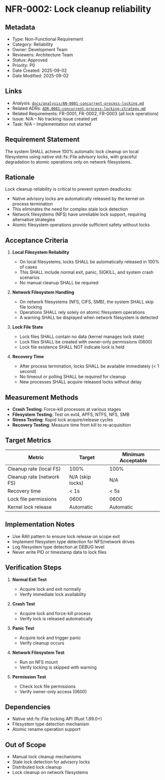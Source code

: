 # NFR-0002: Lock cleanup reliability

## Metadata
- Type: Non-Functional Requirement
- Category: Reliability
- Owner: Development Team
- Reviewers: Architecture Team
- Status: Approved
- Priority: P0
- Date Created: 2025-09-02
- Date Modified: 2025-09-02

## Links
- Analysis: [`docs/analysis/AN-0001-concurrent-process-locking.md`](../analysis/AN-0001-concurrent-process-locking.md)
- Related ADRs: [`ADR-0001-concurrent-process-locking-strategy.md`](../adr/ADR-0001-concurrent-process-locking-strategy.md)
- Related Requirements: FR-0001, FR-0002, FR-0003 (all lock operations)
- Issue: N/A – No tracking issue created yet
- Task: N/A – Implementation not started

## Requirement Statement

The system SHALL achieve 100% automatic lock cleanup on local filesystems using native std::fs::File advisory locks, with graceful degradation to atomic operations only on network filesystems.

## Rationale

Lock cleanup reliability is critical to prevent system deadlocks:
- Native advisory locks are automatically released by the kernel on process termination
- This eliminates the need for complex stale lock detection
- Network filesystems (NFS) have unreliable lock support, requiring alternative strategies
- Atomic filesystem operations provide sufficient safety without locks

## Acceptance Criteria

1. **Local Filesystem Reliability**
   - On local filesystems, locks SHALL be automatically released in 100% of cases
   - This SHALL include normal exit, panic, SIGKILL, and system crash scenarios
   - No manual cleanup SHALL be required

2. **Network Filesystem Handling**
   - On network filesystems (NFS, CIFS, SMB), the system SHALL skip file locking
   - Operations SHALL rely solely on atomic filesystem operations
   - A warning SHALL be displayed when network filesystem is detected

3. **Lock File State**
   - Lock files SHALL contain no data (kernel manages lock state)
   - Lock files SHALL be created with owner-only permissions (0600)
   - Lock file existence SHALL NOT indicate lock is held

4. **Recovery Time**
   - After process termination, locks SHALL be available immediately (< 1 second)
   - No timeout or polling SHALL be required for cleanup
   - New processes SHALL acquire released locks without delay

## Measurement Methods

- **Crash Testing**: Force-kill processes at various stages
- **Filesystem Testing**: Test on ext4, APFS, NTFS, NFS, SMB
- **Stress Testing**: Rapid lock acquire/release cycles
- **Recovery Testing**: Measure time from kill to re-acquisition

## Target Metrics

| Metric | Target | Minimum Acceptable |
|--------|--------|-------------------|
| Cleanup rate (local FS) | 100% | 100% |
| Cleanup rate (network FS) | N/A (skip locks) | N/A |
| Recovery time | < 1s | < 5s |
| Lock file permissions | 0600 | 0600 |
| Kernel lock release | Automatic | Automatic |

## Implementation Notes

- Use RAII pattern to ensure lock release on scope exit
- Implement filesystem type detection for NFS/network drives
- Log filesystem type detection at DEBUG level
- Never write PID or timestamp data to lock files

## Verification Steps

1. **Normal Exit Test**
   - Acquire lock and exit normally
   - Verify immediate lock availability

2. **Crash Test**
   - Acquire lock and force-kill process
   - Verify lock is released automatically

3. **Panic Test**
   - Acquire lock and trigger panic
   - Verify cleanup occurs

4. **Network Filesystem Test**
   - Run on NFS mount
   - Verify locking is skipped with warning

5. **Permission Test**
   - Check lock file permissions
   - Verify owner-only access (0600)

## Dependencies

- Native std::fs::File locking API (Rust 1.89.0+)
- Filesystem type detection mechanism
- Atomic rename operation support

## Out of Scope

- Manual lock cleanup mechanisms
- Stale lock detection for advisory locks
- Distributed lock cleanup
- Lock cleanup on network filesystems